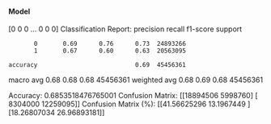 #### Model
[0 0 0 ... 0 0 0]
Classification Report:
              precision    recall  f1-score   support

           0       0.69      0.76      0.73  24893266
           1       0.67      0.60      0.63  20563095

    accuracy                           0.69  45456361
   macro avg       0.68      0.68      0.68  45456361
weighted avg       0.68      0.69      0.68  45456361

Accuracy: 0.6853518476765001
Confusion Matrix:
[[18894506  5998760]
 [ 8304000 12259095]]
Confusion Matrix (%):
[[41.56625296 13.1967449 ]
 [18.26807034 26.96893181]]
